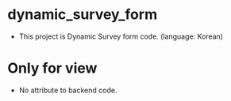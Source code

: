 # dynamic_survey_form
- This project is Dynamic Survey form code. (language: Korean)

# Only for view
- No attribute to backend code.

